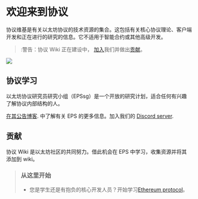 # 欢迎来到协议

协议维基是有关以太坊协议的技术资源的集合。这包括有关核心协议理论、客户端开发和正在进行的研究的信息。它不适用于智能合约或其他高级开发。

> :警告：协议 Wiki 正在建设中， [加入](/eps/intro.md)我们并做出[贡献](contributing.md)。

![](https://raw.githubusercontent.com/eth-protocol-fellows/protocol-studies/wiki-pages/docs/images/epfsg_hero.jpg)

## 协议学习

以太坊协议研究员研究小组（EPSsg）是一个开放的研究计划，适合任何有兴趣了解协议内部结构的人。

 [在其公告博客](https://blog.ethereum.org/2024/02/07/epf-study-group). 中了解有关 EPS 的更多信息。加入我们的 [Discord server](https://discord.gg/epfsg).

## 贡献

协议 Wiki 是以太坊社区的共同努力。借此机会在 EPS 中学习，收集资源并将其添加到 wiki。

> ### 从这里开始
> * 您是学生还是有抱负的核心开发人员？开始学习[Ethereum protocol](eps/intro.md)。
